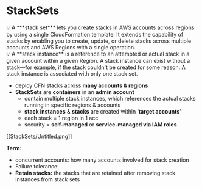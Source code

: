# StackSets

<aside>
💡 A ***stack set*** lets you create stacks in AWS accounts across regions by using a single CloudFormation template. It extends the capability of stacks by enabling you to create, update, or delete stacks across multiple accounts and AWS Regions with a single operation.

</aside>

<aside>
💡 A **stack instance** is a reference to an attempted or actual stack in a given account within a given Region. A stack instance can exist without a stack—for example, if the stack couldn't be created for some reason. A stack instance is associated with only one stack set.

</aside>

- deploy CFN stacks across **many accounts & regions**
- **StackSets** are **containers** in an **admin account**
    - contain multiple stack instances, which references the actual stacks running in specific regions & accounts
    - **stack instances** & **stacks** are created within ‘**target accounts**’
    - each stack = 1 region in 1 acc
    - security = **self-managed** or **service-managed via IAM roles**

[[StackSets/Untitled.png]]

**Term:**

- concurrent accounts: how many accounts involved for stack creation
- Failure tolerance:
- **Retain stacks:** the stacks that are retained after removing stack instances from stack sets
